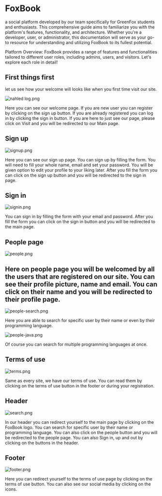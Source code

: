 
# FoxBook

a social platform developed by our team specifically for GreenFox students and enthusiasts. This comprehensive guide aims to familiarize you with the platform's features, functionality, and architecture. Whether you're a developer, user, or administrator, this documentation will serve as your go-to resource for understanding and utilizing FoxBook to its fullest potential.

Platform Overview: FoxBook provides a range of features and functionalities tailored to different user roles, including admins, users, and visitors. Let's explore each role in detail!

## First things first 

let us see how your welcome will looks like when you first time visit our site.

![nahled log.png](..%2F..%2Fsnip%20for%20read%2Fnahled%20log.png)

Here you can see our welcome page. If you are new user you can register by clicking on the sign up button. If you are already registered you can log in by clicking the sign in button. If you are here to just see our page, please click on Visit and you will be redirected to our Main page.

## Sign up

![signup.png](..%2F..%2Fsnip%20for%20read%2Fsignup.png)

Here you can see our sign up page. You can sign up by filling the form. You will need to fill your whole name, email and set your password. You will be given option to edit your profile to your liking later. After you fill the form you can click on the sign up button and you will be redirected to the sign in page.

## Sign in

![signin.png](..%2F..%2Fsnip%20for%20read%2Fsignin.png)

You can sign in by filling the form with your email and password. After you fill the form you can click on the sign in button and you will be redirected to the main page.

## People page

![people.png](..%2F..%2Fsnip%20for%20read%2Fpeople.png)

## Here on people page you will be welcomed by all the users that are registered on our site. You can see their profile picture, name and email. You can click on their name and you will be redirected to their profile page.

![people-search.png](..%2F..%2Fsnip%20for%20read%2Fpeople-search.png)

Here you are able to search for specific user by their name or even by their programming language. 

![people-java.png](..%2F..%2Fsnip%20for%20read%2Fpeople-java.png)

Of course you can search for multiple programming languages at once.

## Terms of use

![terms.png](..%2F..%2Fsnip%20for%20read%2Fterms.png)

Same as every site, we have our terms of use. You can read them by clicking on the terms of use button in the footer or during your registration.

## Header

![search.png](..%2F..%2Fsnip%20for%20read%2Fsearch.png)

In our header you can redirect yourself to the main page by clicking on the FoxBook logo. You can search for specific user by their name or programming language. You can also click on the people button and you will be redirected to the people page.
You can also Sign in, up and out by clicking on the buttons in the header.

## Footer

![footer.png](..%2F..%2Fsnip%20for%20read%2Ffooter.png)

Here you can redirect yourself to the terms of use page by clicking on the terms of use button. You can also see our social media by clicking on the icons.